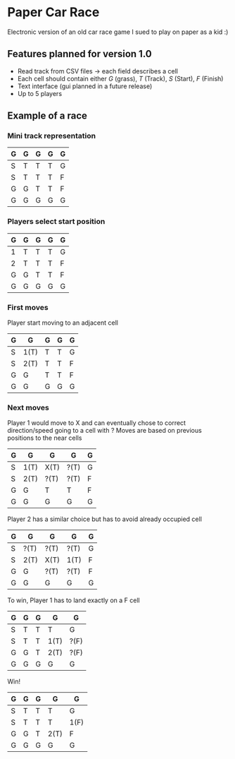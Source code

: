 # Paper Car Race

Electronic version of an old car race game I sued to play on paper as a kid :)

## Features planned for version 1.0

- Read track from CSV files -> each field describes a cell
- Each cell should contain either *G* (grass), *T* (Track), *S* (Start), *F* (Finish)
- Text interface (gui planned in a future release)
- Up to 5 players

## Example of a race



### Mini track representation

| G | G | G | G | G |
|---|---|---|---|---|
| S | T | T | T | G |
| S | T | T | T | F |
| G | G | T | T | F | 
| G | G | G | G | G | 

### Players select start position

| G | G | G | G | G |
|---|---|---|---|---|
| 1 | T | T | T | G |
| 2 | T | T | T | F |
| G | G | T | T | F | 
| G | G | G | G | G | 

### First moves

Player start moving to an adjacent cell

| G | G | G | G | G |
|---|---|---|---|---|
| S | 1(T) | T | T | G |
| S | 2(T) | T | T | F |
| G | G | T | T | F | 
| G | G | G | G | G | 

### Next moves

Player 1 would move to X and can eventually chose to correct direction/speed going to a cell with ?
Moves are based on previous positions to the near cells

| G | G | G | G | G |
|---|---|---|---|---|
| S | 1(T) | X(T) | ?(T) | G |
| S | 2(T) | ?(T) | ?(T) | F |
| G | G | T | T | F | 
| G | G | G | G | G | 

Player 2 has a similar choice but has to avoid already occupied cell 

| G | G | G | G | G |
|---|---|---|---|---|
| S | ?(T) | ?(T) | ?(T) | G |
| S | 2(T) | X(T) | 1(T) | F |
| G | G | ?(T) | ?(T) | F | 
| G | G | G | G | G | 

To win, Player 1 has to land exactly on a F cell

| G | G | G | G    | G    |
|---|---|---|------|------|
| S | T | T | T    | G    |
| S | T | T | 1(T) | ?(F) |
| G | G | T | 2(T)    | ?(F) | 
| G | G | G | G    | G    | 

Win!

| G | G | G | G | G    |
|---|---|---|---|------|
| S | T | T | T | G    |
| S | T | T | T | 1(F) |
| G | G | T | 2(T) | F    | 
| G | G | G | G | G    | 
